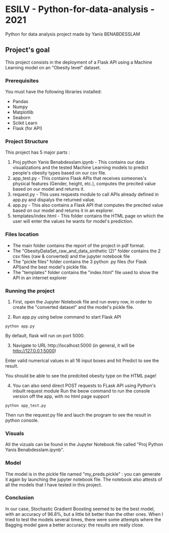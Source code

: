 # ESILV - Python-for-data-analysis - 2021
Python for data analysis project made by Yanis BENABDESSLAM

## Project's goal
This project consists in the deployment of a Flask API using a Machine Learning model on an "Obesity level" dataset.

### Prerequisites

You must have the following libraries installed:
  - Pandas
  - Numpy
  - Matplotlib
  - Seaborn
  - Scikit Learn
  - Flask (for API)

### Project Structure
This project has 5 major parts :
1. Proj python Yanis Benabdesslam.ipynb - This contains our data visualizations and the tested Machine Learning models to predict people's obesity types based on our csv file.
2. app_test.py - This contains Flask APIs that receives someones's physical features (Gender, height, etc.), computes the precited value based on our model and returns it.
3. request.py - This uses requests module to call APIs already defined in app.py and dispalys the returned value.
4. app.py - This also contains a Flask API that computes the precited value based on our model and returns it in an explorer.
5. templates/index.html - This folder contains the HTML page on which the user will enter the values he wants for model's prediction.

### Files location
- The main folder contains the report of the project in pdf format.
- The "ObesityDataSet_raw_and_data_sinthetic (2)" folder contains the 2 csv files (raw & converted) and the jupyter notebook file
- The "pickle files" folder contains the 3 python .py files (for Flask API)and the best model's pickle file.
- The "templates" folder contains the "index.html" file used to show the API in an internet explorer

### Running the project
1. First, open the Jupyter Notebook file and run every row, in order to create the "converted dataset" and the model's pickle file.

2. Run app.py using below command to start Flask API
```
python app.py
```
By default, flask will run on port 5000.

3. Navigate to URL http://localhost:5000 (in general, it will be http://127.0.0.1:5000)

Enter valid numerical values in all 16 input boxes and hit Predict to see the result.

You should be able to see the predcited obesity type on the HTML page!

4. You can also send direct POST requests to FLask API using Python's inbuilt request module
Run the beow command to run the console version off the app, with no html page support
```
python app_test.py
```
Then run the request.py file and lauch the program to see the result in python console.

### Visuals
All the vizuals can be found in the Jupyter Notebook file called "Proj Python Yanis Benabdesslam.ipynb".

### Model
The model is in the pickle file named "my_preds.pickle" : you can generate it again by launching the jupyter notebook file.
The notebook also attests of all the models that I have tested in this project.

### Conclusion
In our case, Stochastic Gradient Boosting seemed to be the best model, with an accuracy of 96.8%, but a little bit better than the other ones. When I tried to test the models several times, there were some attempts where the Bagging model gave a better accuracy: the results are really close.
